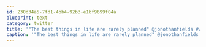 ```yaml
---
id: 230d34a5-7fd1-4bb4-92b3-e1bf9699f04a
blueprint: text
category: twitter
title: '"The best things in life are rarely planned" @jonothanfields #wds2013'
caption: '"The best things in life are rarely planned" @jonothanfields <span class="hashtag hashtag_local">#<a href="http://tweettemp.darylchymko.ca/?tag=wds2013">wds2013</a>'
---
```


